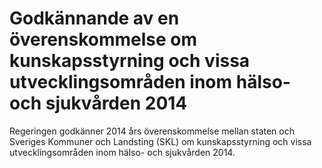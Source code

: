 # Godkännande av en överenskommelse om kunskapsstyrning och vissa utvecklingsområden inom hälso- och sjukvården 2014

Regeringen godkänner 2014 års överenskommelse mellan staten och Sveriges Kommuner och Landsting (SKL) om kunskapsstyrning och vissa utvecklingsområden inom hälso\- och sjukvården 2014\.
